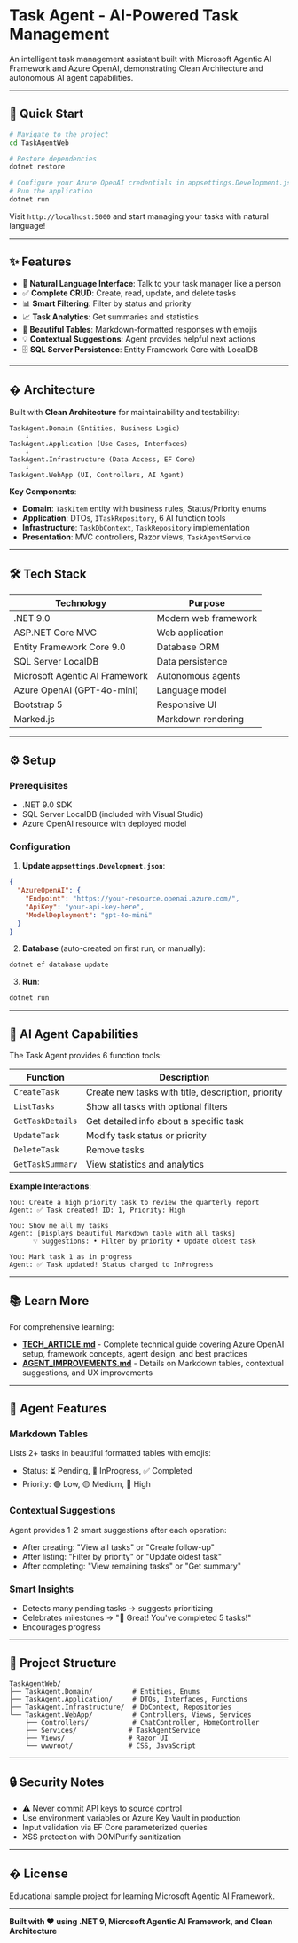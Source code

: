 # Task Agent - AI-Powered Task Management

An intelligent task management assistant built with Microsoft Agentic AI Framework and Azure OpenAI, demonstrating Clean Architecture and autonomous AI agent capabilities.

---

## 🚀 Quick Start

```bash
# Navigate to the project
cd TaskAgentWeb

# Restore dependencies
dotnet restore

# Configure your Azure OpenAI credentials in appsettings.Development.json
# Run the application
dotnet run
```

Visit `http://localhost:5000` and start managing your tasks with natural language!

---

## ✨ Features

- 💬 **Natural Language Interface**: Talk to your task manager like a person
- ✅ **Complete CRUD**: Create, read, update, and delete tasks
- 📊 **Smart Filtering**: Filter by status and priority
- 📈 **Task Analytics**: Get summaries and statistics
- 🎨 **Beautiful Tables**: Markdown-formatted responses with emojis
- 💡 **Contextual Suggestions**: Agent provides helpful next actions
- 🗄️ **SQL Server Persistence**: Entity Framework Core with LocalDB

---

## �️ Architecture

Built with **Clean Architecture** for maintainability and testability:

```
TaskAgent.Domain (Entities, Business Logic)
    ↓
TaskAgent.Application (Use Cases, Interfaces)
    ↓
TaskAgent.Infrastructure (Data Access, EF Core)
    ↓
TaskAgent.WebApp (UI, Controllers, AI Agent)
```

**Key Components**:

- **Domain**: `TaskItem` entity with business rules, Status/Priority enums
- **Application**: DTOs, `ITaskRepository`, 6 AI function tools
- **Infrastructure**: `TaskDbContext`, `TaskRepository` implementation
- **Presentation**: MVC controllers, Razor views, `TaskAgentService`

---

## 🛠️ Tech Stack

| Technology                     | Purpose              |
| ------------------------------ | -------------------- |
| .NET 9.0                       | Modern web framework |
| ASP.NET Core MVC               | Web application      |
| Entity Framework Core 9.0      | Database ORM         |
| SQL Server LocalDB             | Data persistence     |
| Microsoft Agentic AI Framework | Autonomous agents    |
| Azure OpenAI (GPT-4o-mini)     | Language model       |
| Bootstrap 5                    | Responsive UI        |
| Marked.js                      | Markdown rendering   |

---

## ⚙️ Setup

### Prerequisites

- .NET 9.0 SDK
- SQL Server LocalDB (included with Visual Studio)
- Azure OpenAI resource with deployed model

### Configuration

1. **Update `appsettings.Development.json`**:

```json
{
  "AzureOpenAI": {
    "Endpoint": "https://your-resource.openai.azure.com/",
    "ApiKey": "your-api-key-here",
    "ModelDeployment": "gpt-4o-mini"
  }
}
```

2. **Database** (auto-created on first run, or manually):

```bash
dotnet ef database update
```

3. **Run**:

```bash
dotnet run
```

---

## 🤖 AI Agent Capabilities

The Task Agent provides 6 function tools:

| Function         | Description                                        |
| ---------------- | -------------------------------------------------- |
| `CreateTask`     | Create new tasks with title, description, priority |
| `ListTasks`      | Show all tasks with optional filters               |
| `GetTaskDetails` | Get detailed info about a specific task            |
| `UpdateTask`     | Modify task status or priority                     |
| `DeleteTask`     | Remove tasks                                       |
| `GetTaskSummary` | View statistics and analytics                      |

**Example Interactions**:

```
You: Create a high priority task to review the quarterly report
Agent: ✅ Task created! ID: 1, Priority: High

You: Show me all my tasks
Agent: [Displays beautiful Markdown table with all tasks]
      💡 Suggestions: • Filter by priority • Update oldest task

You: Mark task 1 as in progress
Agent: ✅ Task updated! Status changed to InProgress
```

---

## 📚 Learn More

For comprehensive learning:

- **[TECH_ARTICLE.md](TECH_ARTICLE.md)** - Complete technical guide covering Azure OpenAI setup, framework concepts, agent design, and best practices
- **[AGENT_IMPROVEMENTS.md](AGENT_IMPROVEMENTS.md)** - Details on Markdown tables, contextual suggestions, and UX improvements

---

## 🎨 Agent Features

### Markdown Tables

Lists 2+ tasks in beautiful formatted tables with emojis:

- Status: ⏳ Pending, 🔄 InProgress, ✅ Completed
- Priority: 🟢 Low, 🟡 Medium, 🔴 High

### Contextual Suggestions

Agent provides 1-2 smart suggestions after each operation:

- After creating: "View all tasks" or "Create follow-up"
- After listing: "Filter by priority" or "Update oldest task"
- After completing: "View remaining tasks" or "Get summary"

### Smart Insights

- Detects many pending tasks → suggests prioritizing
- Celebrates milestones → "🎉 Great! You've completed 5 tasks!"
- Encourages progress

---

## 📂 Project Structure

```
TaskAgentWeb/
├── TaskAgent.Domain/          # Entities, Enums
├── TaskAgent.Application/     # DTOs, Interfaces, Functions
├── TaskAgent.Infrastructure/  # DbContext, Repositories
└── TaskAgent.WebApp/          # Controllers, Views, Services
    ├── Controllers/           # ChatController, HomeController
    ├── Services/             # TaskAgentService
    ├── Views/                # Razor UI
    └── wwwroot/              # CSS, JavaScript
```

---

## 🔒 Security Notes

- ⚠️ Never commit API keys to source control
- Use environment variables or Azure Key Vault in production
- Input validation via EF Core parameterized queries
- XSS protection with DOMPurify sanitization

---

## � License

Educational sample project for learning Microsoft Agentic AI Framework.

---

**Built with ❤️ using .NET 9, Microsoft Agentic AI Framework, and Clean Architecture**
